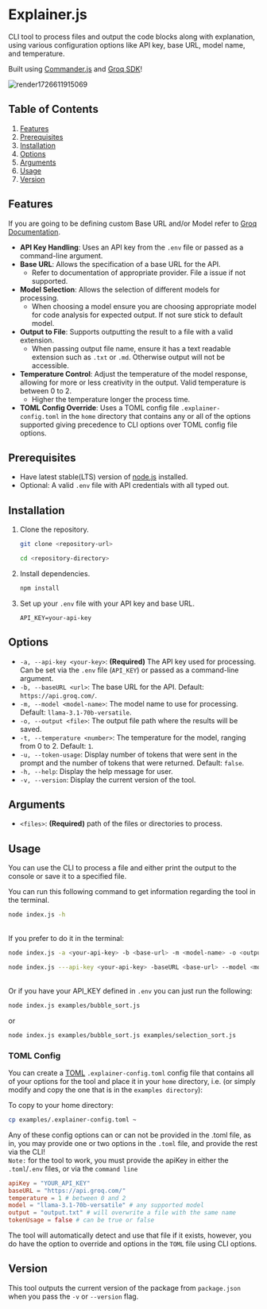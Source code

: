 # Explainer.js

CLI tool to process files and output the code blocks along with explanation, using various configuration options like API key, base URL, model name, and temperature.

Built using [Commander.js](https://www.npmjs.com/package/commander) and [Groq SDK](https://console.groq.com/docs/libraries)!

![render1726611915069](https://github.com/user-attachments/assets/b6b8545e-940b-4ca2-b275-699ab363ffcb)


## Table of Contents

1. [Features](#features)
2. [Prerequisites](#prerequisites)
3. [Installation](#installation)
4. [Options](#options)
5. [Arguments](#arguments)
6. [Usage](#usage)
7. [Version](#version)

## Features

If you are going to be defining custom Base URL and/or Model refer to [Groq Documentation](https://console.groq.com/docs/quickstart).

- **API Key Handling**: Uses an API key from the `.env` file or passed as a command-line argument.
- **Base URL**: Allows the specification of a base URL for the API.
  - Refer to documentation of appropriate provider. File a issue if not supported.
- **Model Selection**: Allows the selection of different models for processing.
  - When choosing a model ensure you are choosing appropriate model for code analysis for expected output. If not sure stick to default model.
- **Output to File**: Supports outputting the result to a file with a valid extension.
  - When passing output file name, ensure it has a text readable extension such as `.txt` or `.md`. Otherwise output will not be accessible.
- **Temperature Control**: Adjust the temperature of the model response, allowing for more or less creativity in the output. Valid temperature is between 0 to 2.
  - Higher the temperature longer the process time.
- **TOML Config Override**: Uses a TOML config file `.explainer-config.toml` in the `home` directory that contains any or all of the options supported giving precedence to CLI options over TOML config file options.

## Prerequisites

- Have latest stable(LTS) version of [node.js](https://nodejs.org/en) installed.
- Optional: A valid `.env` file with API credentials with all typed out.

## Installation

1. Clone the repository.

   ```bash
   git clone <repository-url>
   ```

   ```bash
   cd <repository-directory>
   ```

2. Install dependencies.

   ```bash
   npm install
   ```

3. Set up your `.env` file with your API key and base URL.

   ```.env
   API_KEY=your-api-key
   ```

## Options

- `-a, --api-key <your-key>`: **(Required)** The API key used for processing. Can be set via the `.env` file (`API_KEY`) or passed as a command-line argument.
- `-b, --baseURL <url>`: The base URL for the API. Default: `https://api.groq.com/`.
- `-m, --model <model-name>`: The model name to use for processing. Default: `llama-3.1-70b-versatile`.
- `-o, --output <file>`: The output file path where the results will be saved.
- `-t, --temperature <number>`: The temperature for the model, ranging from 0 to 2. Default: `1`.
- `-u, --token-usage`: Display number of tokens that were sent in the prompt and the number of tokens that were returned. Default: `false`.
- `-h, --help`: Display the help message for user.
- `-v, --version`: Display the current version of the tool.

## Arguments

- `<files>`: **(Required)** path of the files or directories to process.

## Usage

You can use the CLI to process a file and either print the output to the console or save it to a specified file.

You can run this following command to get information regarding the tool in the terminal.

```bash
node index.js -h
```

\
If you prefer to do it in the terminal:

```bash
node index.js -a <your-api-key> -b <base-url> -m <model-name> -o <output-file> -t <number> <file-path>
```

```bash
node index.js ---api-key <your-api-key> -baseURL <base-url> --model <model-name> --output <output-file> ----temperature <number> <file-path>
```

\
Or if you have your API_KEY defined in `.env` you can just run the following:

```bash
node index.js examples/bubble_sort.js
```

or

```bash
node index.js examples/bubble_sort.js examples/selection_sort.js
```

### TOML Config

You can create a [TOML](https://toml.io/en/) `.explainer-config.toml` config file that contains all of your options for the tool and place it in your `home` directory, i.e. (or simply modify and copy the one that is in the `examples directory`):

To copy to your home directory:

```bash
cp examples/.explainer-config.toml ~
```

Any of these config options can or can not be provided in the .toml file, as in, you may provide one or two options in the `.toml` file, and provide the rest via the CLI!  
`Note:` for the tool to work, you must provide the apiKey in either the `.toml`/`.env` files, or via the `command line` 

```toml
apiKey = "YOUR_API_KEY"
baseURL = "https://api.groq.com/"
temperature = 1 # between 0 and 2
model = "llama-3.1-70b-versatile" # any supported model
output = "output.txt" # will overwrite a file with the same name
tokenUsage = false # can be true or false
```

The tool will automatically detect and use that file if it exists, however, you do have the option to override and options in the `TOML` file using CLI options.

## Version

This tool outputs the current version of the package from `package.json` when you pass the `-v` or `--version` flag.
